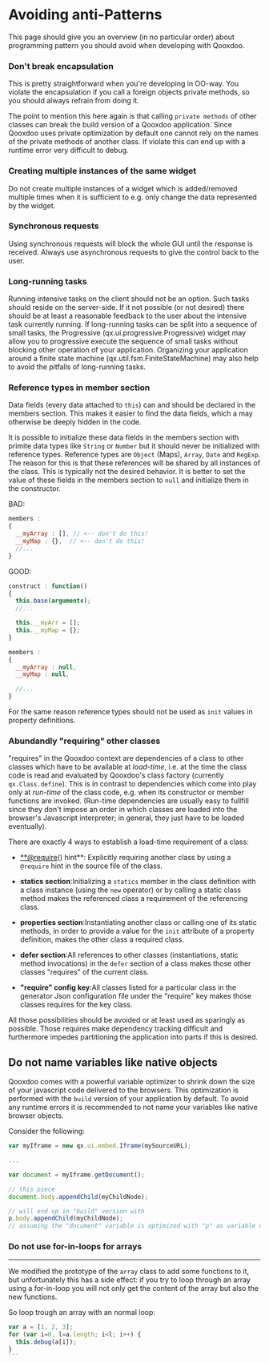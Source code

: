 # Avoiding anti-Patterns

This page should give you an overview (in no particular order) about
programming pattern you should avoid when developing with Qooxdoo.

### Don't break encapsulation

This is pretty straightforward when you're developing in OO-way. You
violate the encapsulation if you call a foreign objects private
methods, so you should always refrain from doing it.

The point to mention this here again is that calling `private methods`
of other classes can break the build version of a Qooxdoo application.
Since Qooxdoo uses private optimization by default one cannot rely on
the names of the private methods of another class. If violate this can
end up with a runtime error very difficult to debug.

### Creating multiple instances of the same widget

Do not create multiple instances of a widget which is added/removed
multiple times when it is sufficient to e.g. only change the data
represented by the widget.

### Synchronous requests

Using synchronous requests will block the whole GUI until the response
is received. Always use asynchronous requests to give the control back
to the user.

### Long-running tasks

Running intensive tasks on the client should not be an option. Such
tasks should reside on the server-side. If it not possible (or not
desired) there should be at least a reasonable feedback to the user
about the intensive task currently running. If long-running tasks can
be split into a sequence of small tasks, the Progressive
(qx.ui.progressive.Progressive) widget may allow you to progressive
execute the sequence of small tasks without blocking other operation
of your application. Organizing your application around a finite state
machine (qx.util.fsm.FiniteStateMachine) may also help to avoid the
pitfalls of long-running tasks.

### Reference types in member section

Data fields (every data attached to `this`) can and should be declared
in the members section. This makes it easier to find the data fields,
which a may otherwise be deeply hidden in the code.

It is possible to initialize these data fields in the members section
with primite data types like `String` or `Number` but it should never
be initialized with reference types. Reference types are `Object`
(Maps), `Array`, `Date` and `RegExp`. The reason for this is that
these references will be shared by all instances of the class. This is
typically not the desired behavior. It is better to set the value of
these fields in the members section to `null` and initialize them in
the constructor.

BAD:

```javascript
members :
{
  __myArray : [], // <-- don't do this!
  __myMap : {},  // <-- don't do this!
  //...
}
```

GOOD:

```javascript
construct : function()
{
  this.base(arguments);
  //...

  this.__myArr = [];
  this.__myMap = {};
}

members :
{
  __myArray : null,
  __myMap : null,

  //...
}
```

For the same reason reference types should not be used as `init`
values in property definitions.

### Abundandly "requiring" other classes

"requires" in the Qooxdoo context are dependencies of a class to other
classes which have to be available at _load-time_, i.e. at the time
the class code is read and evaluated by Qooxdoo's class factory
(currently `qx.Class.define`). This is in contrast to dependencies
which come into play only at _run-time_ of the class code, e.g. when
its constructor or member functions are invoked. (Run-time
dependencies are usually easy to fullfill since they don't impose an
order in which classes are loaded into the browser's Javascript
interpreter; in general, they just have to be loaded eventually).

There are exactly 4 ways to establish a load-time requirement of a
class:  

-   [\*\*@require](mailto:**@require)() hint\*\*: Explicitly requiring
    another class by using a `@require` hint in the source file of the
    class.

-   **statics section**:Initializing a `statics` member in the class
    definition with a class instance (using the `new` operator) or by
    calling a static class method makes the referenced class a requirement
    of the referencing class.

-   **properties section**:Instantiating another class or calling one of its
    static methods, in order to provide a value for the `init` attribute
    of a property definition, makes the other class a required class.

-   **defer section**:All references to other classes (instantiations, static
    method invocations) in the `defer` section of a class makes those
    other classes "requires" of the current class.

-   **"require" config key**:All classes listed for a particular class in the
    generator Json configuration file under the "require" key makes those
    classes requires for the key class.

All those possibilities should be avoided or at least used as
sparingly as possible. Those requires make dependency tracking
difficult and furthermore impedes partitioning the application into
parts if this is desired.

## Do not name variables like native objects

Qooxdoo comes with a powerful variable optimizer to shrink down the
size of your javascript code delivered to the browsers. This
optimization is performed with the `build` version of your application
by default. To avoid any runtime errors it is recommended to not name
your variables like native browser objects.

Consider the following:

```javascript
var myIframe = new qx.ui.embed.Iframe(mySourceURL);

...

var document = myIframe.getDocument();

// this piece
document.body.appendChild(myChildNode);

// will end up in "build" version with
p.body.appendChild(myChildNode);
// assuming the "document" variable is optimized with "p" as variable name
```

### Do not use for-in-loops for arrays

* * *

We modified the prototype of the `array` class to add some functions
to it, but unfortunately this has a side effect: if you try to loop
through an array using a for-in-loop you will not only get the content
of the array but also the new functions.

So loop trough an array with an normal loop:

````javascript
var a = [1, 2, 3];
for (var i=0, l=a.length; i<l; i++) {
  this.debug(a[i]);
}
```

````
